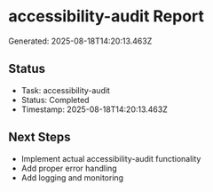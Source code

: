 # accessibility-audit Report

Generated: 2025-08-18T14:20:13.463Z

## Status
- Task: accessibility-audit
- Status: Completed
- Timestamp: 2025-08-18T14:20:13.463Z

## Next Steps
- Implement actual accessibility-audit functionality
- Add proper error handling
- Add logging and monitoring
